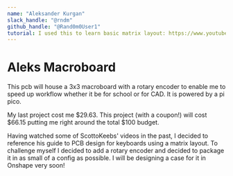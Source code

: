 ```yaml
---
name: "Aleksander Kurgan"
slack_handle: "@rndm"
github_handle: "@Rand0m0User1"
tutorial: I used this to learn basic matrix layout: https://www.youtube.com/watch?v=8WXpGTIbxlQ
---
```


# Aleks Macroboard

<!-- Describe your board in 2-3 sentences. What are you making? What will it do? -->
This pcb will house a 3x3 macroboard with a rotary encoder to enable me to speed up workflow whether it be for school or for CAD. It is powered by a pi pico. 

<!-- How much is it going to cost? -->
My last project cost me $29.63. This project (with a coupon!) will cost $66.15 putting me right around the total $100 budget.

<!-- Tell us a little bit about your design process. What were some challenges? What helped? ***Totally optional*** -->
Having watched some of ScottoKeebs' videos in the past, I decided to reference his guide to PCB design for keyboards using a matrix layout. 
To challenge myself I decided to add a rotary encoder and decided to package it in as small of a config as possible. I will be designing a
case for it in Onshape very soon!
